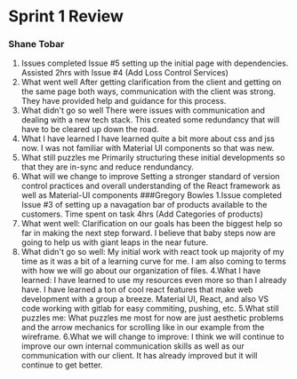 # Sprint 1 Review
### Shane Tobar
1. Issues completed
Issue #5 setting up the initial page with dependencies. Assisted 2hrs with Issue #4 (Add Loss Control Services)
2. What went well
After getting clarification from the client and getting on the same page both ways, communication with the client was strong.
They have provided help and guidance for this process.
3. What didn't go so well
There were issues with communication and dealing with a new tech stack. This created some redundancy that will have to be cleared up down the road.
4. What I have learned
I have learned quite a bit more about css and jss now. I was not familiar with Material UI components so that was new.
5. What still puzzles me
Primarily structuring these initial developments so that they are in-sync and reduce rendundancy.
6. What will we change to improve
Setting a stronger standard of version control practices and overall understanding of the React framework as well as Material-UI components
###Gregory Bowles
1.Issue completed 
Issue #3 of setting up a navagation bar of products available to the customers. Time spent on task 4hrs (Add Categories of products)
2. What went well: 
Clarification on our goals has been the biggest help so far in making the next step forward. I believe that baby steps now are going to help us with giant leaps in the near future.
3. What didn't go so well:
My initial work with react took up majority of my time as it was a bit of a learning curve for me. I am also coming to terms with how we will go about our organization of files.
4.What I have learned:
I have learned to use my resources even more so than I already have. I have learned a ton of cool react features that make web development with a group a breeze. Material UI, React, and also VS code working with gitlab for easy commiting, pushing, etc.
5.What still puzzles me:
What puzzles me most for now are just aesthetic problems and the arrow mechanics for scrolling like in our example from the wireframe.
6.What we will change to improve:
I think we will continue to improve our own internal communication skills as well as our communication with our client. It has already improved but it will continue to get better.
